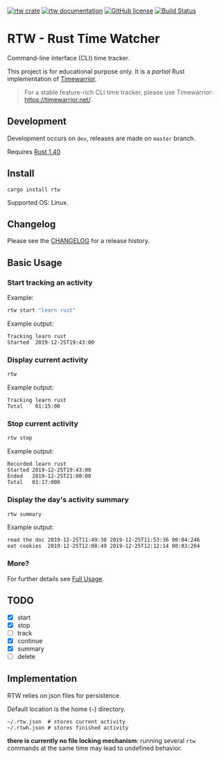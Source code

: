 [![rtw crate](https://img.shields.io/crates/v/rtw.svg)](https://crates.io/crates/rtw)
[![rtw documentation](https://docs.rs/rtw/badge.svg)](https://docs.rs/rtw)
[![GitHub license](https://img.shields.io/github/license/PicoJr/rtw)](https://github.com/PicoJr/rtw/blob/master/LICENSE)
[![Build Status](https://img.shields.io/endpoint.svg?url=https%3A%2F%2Factions-badge.atrox.dev%2FPicoJr%2Frtw%2Fbadge&style=flat)](https://actions-badge.atrox.dev/PicoJr/rtw/goto)

# RTW - Rust Time Watcher

Command-line interface (CLI) time tracker.

This project is for educational purpose only. It is a _partial_ Rust implementation of [Timewarrior](https://github.com/GothenburgBitFactory/timewarrior).

> For a stable feature-rich CLI time tracker, please use Timewarrior: https://timewarrior.net/.

## Development

Development occurs on `dev`, releases are made on `master` branch.

Requires [Rust 1.40](https://github.com/rust-lang/rust/blob/master/RELEASES.md#version-1400-2019-12-19)

## Install

```
cargo install rtw
```

Supported OS: Linux.

## Changelog

Please see the [CHANGELOG](CHANGELOG.md) for a release history.

## Basic Usage

### Start tracking an activity

Example:
```bash
rtw start "learn rust"
```

Example output: 
```
Tracking learn rust
Started  2019-12-25T19:43:00
```

### Display current activity

``` bash
rtw
```

Example output: 
```
Tracking learn rust
Total    01:15:00
```

### Stop current activity

```bash
rtw stop
```

Example output: 
```
Recorded learn rust
Started 2019-12-25T19:43:00
Ended   2019-12-25T21:00:00
Total   01:17:000
```

### Display the day's activity summary

```bash
rtw summary
```

Example output: 
```
read the doc 2019-12-25T11:49:30 2019-12-25T11:53:36 00:04:246
eat cookies  2019-12-25T12:08:49 2019-12-25T12:12:14 00:03:204
```

### More?

For further details see [Full Usage](commands.md).

## TODO

- [x] start
- [x] stop
- [ ] track
- [x] continue
- [x] summary
- [ ] delete

## Implementation

RTW relies on json files for persistence.

Default location is the home (`~`) directory.

```
~/.rtw.json  # stores current activity
~/.rtwh.json # stores finished activity
```

**there is currently no file locking mechanism**: running several `rtw` commands at the same time
may lead to undefined behavior.
